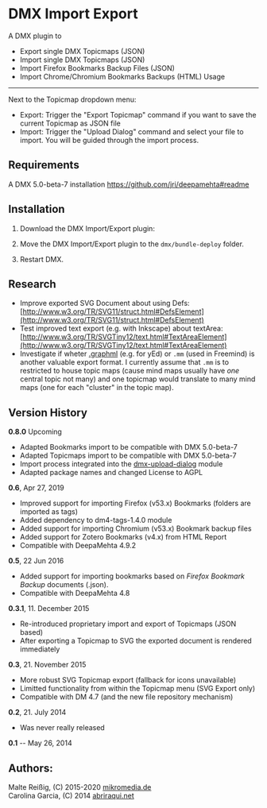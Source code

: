 DMX Import Export
=================

A DMX plugin to 

- Export single DMX Topicmaps (JSON)
- Import single DMX Topicmaps (JSON)
- Import Firefox Bookmarks Backup Files (JSON)
- Import Chrome/Chromium Bookmarks Backups (HTML)
Usage
-----
Next to the Topicmap dropdown menu:

- Export: Trigger the "Export Topicmap" command if you want to save the current Topicmap as JSON file
- Import: Trigger the "Upload Dialog" command and select your file to import. You will be guided through the import process.

Requirements
------------

A DMX 5.0-beta-7 installation
https://github.com/jri/deepamehta#readme


Installation
------------

1. Download the DMX Import/Export plugin:

2. Move the DMX Import/Export plugin to the `dmx/bundle-deploy` folder.

3. Restart DMX.

Research
--------

- Improve exported SVG Document about using Defs:
  [http://www.w3.org/TR/SVG11/struct.html#DefsElement](http://www.w3.org/TR/SVG11/struct.html#DefsElement)
- Test improved text export (e.g. with Inkscape) about textArea:
  [http://www.w3.org/TR/SVGTiny12/text.html#TextAreaElement](http://www.w3.org/TR/SVGTiny12/text.html#TextAreaElement)
- Investigate if wheter [.graphml](https://en.wikipedia.org/wiki/GraphML) (e.g. for yEd) or `.mm` (used in Freemind) is another valuable export format. I currently assume that `.mm` is to restricted to house topic maps (cause mind maps usually have _one_ central topic not many) and one topicmap would translate to many mind maps (one for each "cluster" in the topic map).


Version History
---------------

**0.8.0** Upcoming

* Adapted Bookmarks import to be compatible with DMX 5.0-beta-7
* Adapted Topicmaps import to be compatible with DMX 5.0-beta-7
* Import process integrated into the [dmx-upload-dialog](https://github.com/mukil/dmx-upload-dialog) module
* Adapted package names and changed License to AGPL

**0.6**, Apr 27, 2019

- Improved support for importing Firefox (v53.x) Bookmarks (folders are imported as tags)
- Added dependency to dm4-tags-1.4.0 module
- Added support for importing Chromium (v53.x) Bookmark backup files
- Added support for Zotero Bookmarks (v4.x) from HTML Report
- Compatible with DeepaMehta 4.9.2

**0.5**, 22 Jun 2016

- Added support for importing bookmarks based on _Firefox Bookmark Backup_ documents (.json).
- Compatible with DeepaMehta 4.8

**0.3.1**, 11. December 2015

- Re-introduced proprietary import and export of Topicmaps (JSON based)
- After exporting a Topicmap to SVG the exported document is rendered immediately

**0.3**, 21. November 2015

- More robust SVG Topicmap export (fallback for icons unavailable)
- Limitted functionality from within the Topicmap menu (SVG Export only)
- Compatible with DM 4.7 (and the new file repository mechanism)

**0.2**, 21. July 2014

- Was never really released

**0.1** -- May 26, 2014


Authors:
--------

Malte Reißig, (C) 2015-2020 [mikromedia.de](http://www.mikromedia.de)<br/>
Carolina Garcia, (C) 2014 [abriraqui.net](http://www.abriraqui.net)


